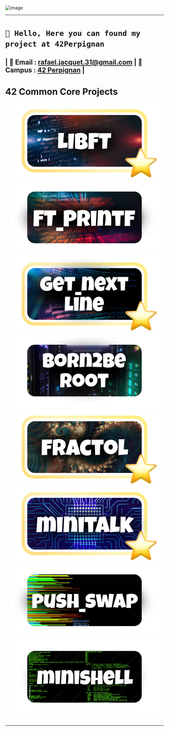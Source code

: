 ![image](https://mathis.peyre.info/assets/banner.gif)

---

# `👋 Hello, Here you can found my project at 42Perpignan`

| 📧 Email : [rafael.jacquet.31@gmail.com](mailto:rafael.jacquet.31@gmail.com) | 🏫 Campus : [42 Perpignan](https://42perpignan.fr) |
---

#  42 Common Core Projects

<div align="center">
  <a href="https://github.com/mpeyre-s/42_libft"><img src="https://github.com/mpeyre-s/42_project_badges/raw/main/badges/libft_bonus.svg"/></a>
  <a href="https://github.com/mpeyre-s/42_printf"><img src="https://github.com/mpeyre-s/42_project_badges/raw/main/badges/ft_printf.svg"/></a>
  <a href="https://github.com/mpeyre-s/42_get_next_line"><img src="https://github.com/mpeyre-s/42_project_badges/raw/main/badges/get_next_line_bonus.svg"/></a>
  <a href="https://github.com/mpeyre-s/42_born2beroot"><img src="https://github.com/mpeyre-s/42_project_badges/raw/main/badges/born2beroot.svg"/></a>
  <a href="https://github.com/mpeyre-s/42_fract_ol"><img src="https://github.com/mpeyre-s/42_project_badges/raw/main/badges/fractol_bonus.svg"/></a>
  <a href="https://github.com/mpeyre-s/42_minitalk"><img src="https://github.com/mpeyre-s/42_project_badges/raw/main/badges/minitalk_bonus.svg"/></a>
  <a href="https://github.com/mpeyre-s/42_push_swap"><img src="https://github.com/mpeyre-s/42_project_badges/raw/main/badges/push_swap.svg"/></a>
  <a href="https://github.com/mpeyre-s/42_minishell"><img src="https://github.com/mpeyre-s/42_project_badges/raw/main/badges/minishell.svg"/></a>
  </br></br>
</div>

---

